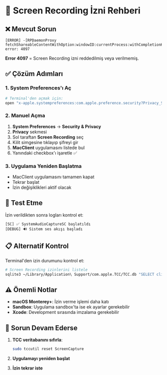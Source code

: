 # 🔐 Screen Recording İzni Rehberi

## ❌ Mevcut Sorun
```
[ERROR] -[RPDaemonProxy fetchShareableContentWithOption:windowID:currentProcess:withCompletionHandler:]_block_invoke:902 error: 4097
```

**Error 4097** = Screen Recording izni reddedilmiş veya verilmemiş.

## ✅ Çözüm Adımları

### 1. System Preferences'ı Aç
```bash
# Terminal'den açmak için:
open "x-apple.systempreferences:com.apple.preference.security?Privacy_ScreenCapture"
```

### 2. Manuel Açma
1. **System Preferences** → **Security & Privacy**
2. **Privacy** sekmesi
3. Sol taraftan **Screen Recording** seç
4. Kilit simgesine tıklayıp şifreyi gir
5. **MacClient** uygulamasını listede bul
6. Yanındaki checkbox'ı işaretle ✅

### 3. Uygulama Yeniden Başlatma
- MacClient uygulamasını tamamen kapat
- Tekrar başlat
- İzin değişiklikleri aktif olacak

## 🧪 Test Etme

İzin verildikten sonra logları kontrol et:
```
[SC] ✅ SystemAudioCaptureSC başlatıldı
[DEBUG] 🔊 Sistem ses akışı başladı
```

## 📋 Alternatif Kontrol

Terminal'den izin durumunu kontrol et:
```bash
# Screen Recording izinlerini listele
sqlite3 ~/Library/Application\ Support/com.apple.TCC/TCC.db "SELECT client,auth_value FROM access WHERE service='kTCCServiceScreenCapture';"
```

## ⚠️ Önemli Notlar

- **macOS Monterey+**: İzin verme işlemi daha katı
- **Sandbox**: Uygulama sandbox'ta ise ek ayarlar gerekebilir  
- **Xcode**: Development sırasında imzalama gerekebilir

## 🔄 Sorun Devam Ederse

1. **TCC veritabanını sıfırla**:
   ```bash
   sudo tccutil reset ScreenCapture
   ```

2. **Uygulamayı yeniden başlat**

3. **İzin tekrar iste**
